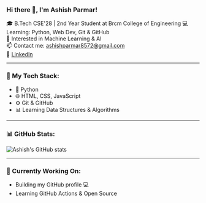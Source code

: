 ### Hi there 👋, I'm Ashish Parmar!

🎓 B.Tech CSE'28 | 2nd Year Student at Brcm College of Engineering
💻 Learning: Python, Web Dev, Git & GitHub  
🧠 Interested in Machine Learning & AI  
📫 Contact me: ashishparmar8572@gmail.com  
🔗 [LinkedIn](https://www.linkedin.com/in/ashish-parmar-)

---

### 🚀 My Tech Stack:
- 🐍 Python
- 🌐 HTML, CSS, JavaScript
- ⚙️ Git & GitHub
- 📊 Learning Data Structures & Algorithms

---

### 📊 GitHub Stats:
![Ashish's GitHub stats](https://github-readme-stats.vercel.app/api?username=bakihanma-ai&show_icons=true&theme=tokyonight)

---

### 🌱 Currently Working On:
- Building my GitHub profile 💻  
- Learning GitHub Actions & Open Source


